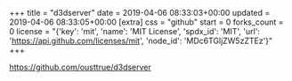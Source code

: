 +++
title = "d3dserver"
date = 2019-04-06 08:33:03+00:00
updated = 2019-04-06 08:33:05+00:00
[extra]
css = "github"
start = 0
forks_count = 0
license = "{'key': 'mit', 'name': 'MIT License', 'spdx_id': 'MIT', 'url': 'https://api.github.com/licenses/mit', 'node_id': 'MDc6TGljZW5zZTEz'}"
+++

<https://github.com/ousttrue/d3dserver>


